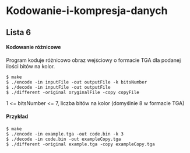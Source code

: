 # Kodowanie-i-kompresja-danych
## Lista 6

#### Kodowanie różnicowe

Program koduje różnicowo obraz wejściowy o formacie TGA dla podanej ilości bitów na kolor.

```Shell
$ make
$ ./encode -in inputFile -out outputFile -k bitsNumber
$ ./decode -in inputFile -out outputFile
$ ./different -original oryginalFile -copy copyFile
```
1 <= bitsNumber <= 7, liczba bitów na kolor (domyślnie 8 w formacie TGA)

#### Przykład

```Shell
$ make
$ ./encode -in example.tga -out code.bin -k 3
$ ./decode -in code.bin -out exampleCopy.tga
$ ./different -original example.tga -copy exampleCopy.tga
```
